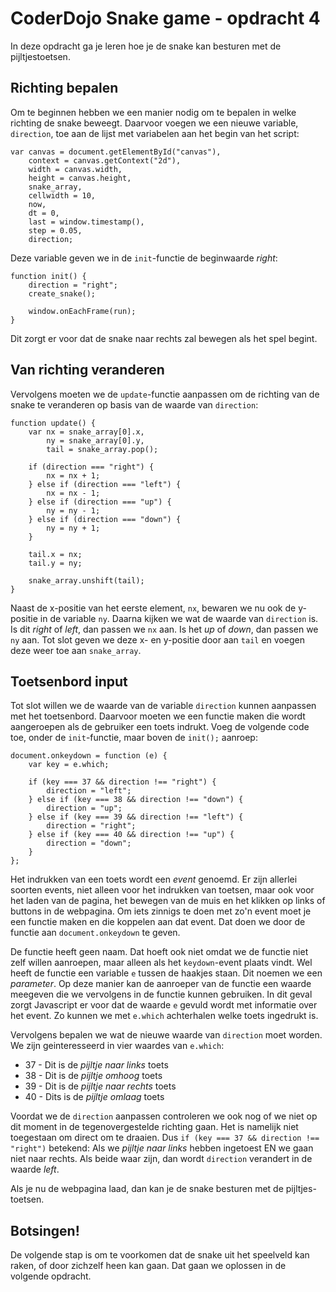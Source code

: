# CoderDojo Snake game - opdracht 4

In deze opdracht ga je leren hoe je de snake kan besturen met de pijltjestoetsen.

## Richting bepalen

Om te beginnen hebben we een manier nodig om te bepalen in welke richting de snake beweegt. Daarvoor voegen we een nieuwe variable, `direction`, toe aan de lijst met variabelen aan het begin van het script:

	var canvas = document.getElementById("canvas"),
		context = canvas.getContext("2d"),
		width = canvas.width,
		height = canvas.height,
		snake_array,
		cellwidth = 10,
        now,
        dt = 0,
        last = window.timestamp(),
        step = 0.05,
        direction;

Deze variable geven we in de `init`-functie de beginwaarde *right*:

    function init() {
        direction = "right";
        create_snake();
        
        window.onEachFrame(run);
    }

Dit zorgt er voor dat de snake naar rechts zal bewegen als het spel begint.

## Van richting veranderen

Vervolgens moeten we de `update`-functie aanpassen om de richting van de snake te veranderen op basis van de waarde van `direction`:

	function update() {
		var nx = snake_array[0].x,
            ny = snake_array[0].y,
            tail = snake_array.pop();
        
        if (direction === "right") {
            nx = nx + 1;
        } else if (direction === "left") {
            nx = nx - 1;
        } else if (direction === "up") {
            ny = ny - 1;
        } else if (direction === "down") {
            ny = ny + 1;
        }
        
		tail.x = nx;
        tail.y = ny;

		snake_array.unshift(tail);
	}

Naast de x-positie van het eerste element, `nx`, bewaren we nu ook de y-positie in de variable `ny`. Daarna kijken we wat de waarde van `direction` is. Is dit *right* of *left*, dan passen we `nx` aan. Is het *up* of *down*, dan passen we `ny` aan. Tot slot geven we deze x- en y-positie door aan `tail` en voegen deze weer toe aan `snake_array`.

## Toetsenbord input

Tot slot willen we de waarde van de variable `direction` kunnen aanpassen met het toetsenbord. Daarvoor moeten we een functie maken die wordt aangeroepen als de gebruiker een toets indrukt. Voeg de volgende code toe, onder de `init`-functie, maar boven de `init();` aanroep:

    document.onkeydown = function (e) {
        var key = e.which;
        
        if (key === 37 && direction !== "right") {
            direction = "left";
        } else if (key === 38 && direction !== "down") {
            direction = "up";
        } else if (key === 39 && direction !== "left") {
            direction = "right";
        } else if (key === 40 && direction !== "up") {
            direction = "down";
        }
    };

Het indrukken van een toets wordt een *event* genoemd. Er zijn allerlei soorten events, niet alleen voor het indrukken van toetsen, maar ook voor het laden van de pagina, het bewegen van de muis en het klikken op links of buttons in de webpagina. Om iets zinnigs te doen met zo'n event moet je een functie maken en die koppelen aan dat event. Dat doen we door de functie aan `document.onkeydown` te geven.

De functie heeft geen naam. Dat hoeft ook niet omdat we de functie niet zelf willen aanroepen, maar alleen als het `keydown`-event plaats vindt. Wel heeft de functie een variable `e` tussen de haakjes staan. Dit noemen we een *parameter*. Op deze manier kan de aanroeper van de functie een waarde meegeven die we vervolgens in de functie kunnen gebruiken. In dit geval zorgt Javascript er voor dat de waarde `e` gevuld wordt met informatie over het event. Zo kunnen we met `e.which` achterhalen welke toets ingedrukt is.

Vervolgens bepalen we wat de nieuwe waarde van `direction` moet worden. We zijn geinteresseerd in vier waardes van `e.which`:

* 37 - Dit is de *pijltje naar links* toets
* 38 - Dit is de *pijltje omhoog* toets
* 39 - Dit is de *pijltje naar rechts* toets
* 40 - Dits is de *pijltje omlaag* toets

Voordat we de `direction` aanpassen controleren we ook nog of we niet op dit moment in de tegenovergestelde richting gaan. Het is namelijk niet toegestaan om direct om te draaien. Dus `if (key === 37 && direction !== "right")` betekend: Als we *pijltje naar links* hebben ingetoest EN we gaan niet naar rechts. Als beide waar zijn, dan wordt `direction` verandert in de waarde *left*.

Als je nu de webpagina laad, dan kan je de snake besturen met de pijltjes-toetsen.

## Botsingen!

De volgende stap is om te voorkomen dat de snake uit het speelveld kan raken, of door zichzelf heen kan gaan. Dat gaan we oplossen in de volgende opdracht.